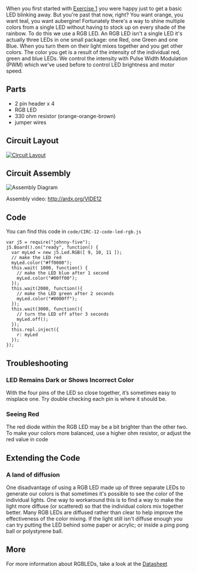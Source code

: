 
When you first started with [Exercise 1](/exercises/1) you were happy just to
get a basic LED blinking away. But you're past that now,
right? You want orange, you want teal, you want aubergine!
Fortunately there's a way to shine multiple colors from a single
LED without having to stock up on every shade of the rainbow. To do this we use a RGB LED. An RGB LED isn't a single LED it's actually three LEDs in one small package: one Red, one Green and one Blue. When you turn them on their light mixes together and you get other colors. The color you get is a result of the intensity of the individual red, green and blue LEDs. We control the intensity with Pulse Width Modulation (PWM) which we've used before to control LED brightness and motor speed.

<a id="parts"></a>
## Parts

* 2 pin header x 4
* RGB LED
* 330 ohm resistor (orange-orange-brown)
* jumper wires

<a id="circuit"></a>
## Circuit Layout
[<img style="max-width:400px" src="/images/circ/CIRC12-sheet.png" alt="Circuit Layout"/>](/images/circ/CIRC12-sheet.png)

<a id="assembly"></a>
## Circuit Assembly
![Assembly Diagram](/images/assembly/CIRC-12-3dexploded.png "Assembly Diagram")

Assembly video: http://ardx.org/VIDE12

<a id="code"></a>
## Code

You can find this code in `code/CIRC-12-code-led-rgb.js`

	var j5 = require("johnny-five");
	j5.Board().on("ready", function() {
	  var myLed = new j5.Led.RGB([ 9, 10, 11 ]);
	  // make the LED red
	  myLed.color("#ff0000");
	  this.wait( 1000, function() {
	    // make the LED blue after 1 second
	    myLed.color("#00ff00");
	  });
	  this.wait(2000, function(){
	    // make the LED green after 2 seconds
	    myLed.color("#0000ff");
	  });
	  this.wait(3000, function(){
	    // turn the LED off after 3 seconds
	    myLed.off();
	  });
	  this.repl.inject({
	    r: myLed
	  });
	});


<a id="troubleshooting"></a>
## Troubleshooting

### LED Remains Dark or Shows Incorrect Color
With the four pins of the LED so close together, it’s sometimes easy to misplace one. Try double checking each pin is where it should be.

### Seeing Red
The red diode within the RGB LED may be a bit brighter than the other two. To make your colors more balanced, use a higher ohm resistor, or adjust the red value in code

<a id="extending"></a>
## Extending the Code

### A land of diffusion
One disadvantage of using a RGB LED made up of three separate LEDs to generate our colors is that sometimes it's possible to see the color of the individual lights. One way to workaround this is to find a way to make the light more diffuse (or scattered) so that the individual colors mix together better. Many RGB LEDs are diffused rather than clear to help improve the effectiveness of the color mixing. If the light still isn't diffuse enough you can try putting the LED behind some paper or acrylic; or inside a ping pong ball or polystyrene ball.

<a id="more"></a>
## More
For more information about RGBLEDs, take a look at the [Datasheet](https://www.sparkfun.com/datasheets/Components/YSL-R596CR3G4B5C-C10.pdf)